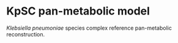 # KpSC pan-metabolic model

_Klebsiella pneumoniae_ species complex reference pan-metabolic reconstruction.
